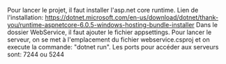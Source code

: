 Pour lancer le projet, il faut installer l'asp.net core runtime.
Lien de l'installation: https://dotnet.microsoft.com/en-us/download/dotnet/thank-you/runtime-aspnetcore-6.0.5-windows-hosting-bundle-installer
Dans le dossier WebService, il faut ajouter le fichier appsettings.
Pour lancer le serveur, on se met à l'emplacement du fichier webservice.csproj et on execute la commande:
"dotnet run".
Les ports pour accéder aux serveurs sont: 7244 ou 5244